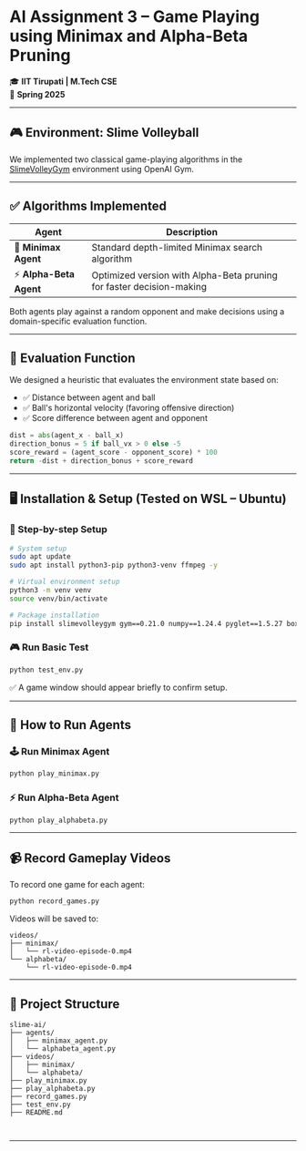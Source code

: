 # AI Assignment 3 – Game Playing using Minimax and Alpha-Beta Pruning

🎓 **IIT Tirupati | M.Tech CSE**  
📅 **Spring 2025**  
 

---

## 🎮 Environment: Slime Volleyball

We implemented two classical game-playing algorithms in the [SlimeVolleyGym](https://github.com/hardmaru/slimevolleygym) environment using OpenAI Gym.

---

## ✅ Algorithms Implemented

| Agent             | Description                                                   |
|------------------|---------------------------------------------------------------|
| 🔁 **Minimax Agent**   | Standard depth-limited Minimax search algorithm               |
| ⚡ **Alpha-Beta Agent** | Optimized version with Alpha-Beta pruning for faster decision-making |

Both agents play against a random opponent and make decisions using a domain-specific evaluation function.

---

## 🧠 Evaluation Function

We designed a heuristic that evaluates the environment state based on:

- ✅ Distance between agent and ball  
- ✅ Ball's horizontal velocity (favoring offensive direction)  
- ✅ Score difference between agent and opponent

```python
dist = abs(agent_x - ball_x)
direction_bonus = 5 if ball_vx > 0 else -5
score_reward = (agent_score - opponent_score) * 100
return -dist + direction_bonus + score_reward
```

---

## 🖥️ Installation & Setup (Tested on WSL – Ubuntu)

### 🔧 Step-by-step Setup

```bash
# System setup
sudo apt update
sudo apt install python3-pip python3-venv ffmpeg -y

# Virtual environment setup
python3 -m venv venv
source venv/bin/activate

# Package installation
pip install slimevolleygym gym==0.21.0 numpy==1.24.4 pyglet==1.5.27 box2d-py opencv-python
```

### 🎮 Run Basic Test

```bash
python test_env.py
```

✅ A game window should appear briefly to confirm setup.

---

## 🚀 How to Run Agents

### 🕹️ Run Minimax Agent

```bash
python play_minimax.py
```

### ⚡ Run Alpha-Beta Agent

```bash
python play_alphabeta.py
```

---

## 📹 Record Gameplay Videos

To record one game for each agent:

```bash
python record_games.py
```

Videos will be saved to:

```
videos/
├── minimax/
│   └── rl-video-episode-0.mp4
└── alphabeta/
    └── rl-video-episode-0.mp4
```

---

## 📂 Project Structure

```
slime-ai/
├── agents/
│   ├── minimax_agent.py
│   └── alphabeta_agent.py
├── videos/
│   ├── minimax/
│   └── alphabeta/
├── play_minimax.py
├── play_alphabeta.py
├── record_games.py
├── test_env.py
├── README.md

    
```

---

